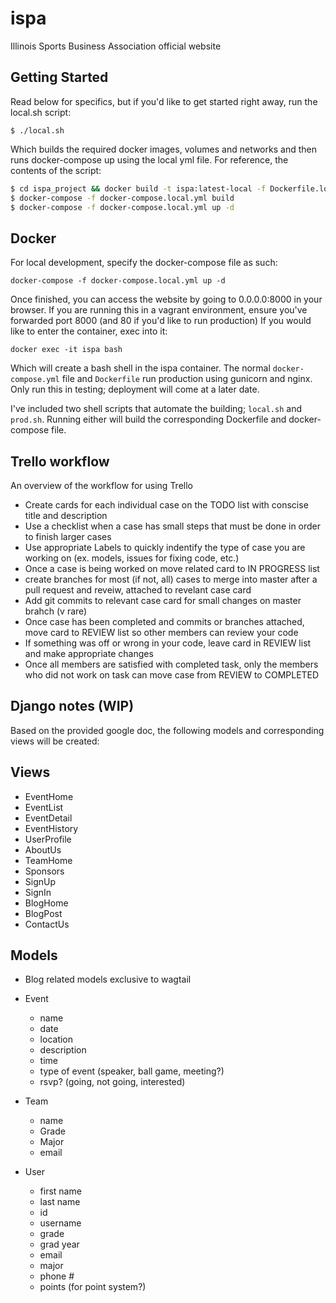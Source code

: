 # ispa
Illinois Sports Business Association official website

## Getting Started

Read below for specifics, but if you'd like to get started right away, run the local.sh script:

```$ ./local.sh```

Which builds the required docker images, volumes and networks and then runs docker-compose up using the local yml file. For reference, the contents of the script:

```Bash
$ cd ispa_project && docker build -t ispa:latest-local -f Dockerfile.local . && cd ..
$ docker-compose -f docker-compose.local.yml build
$ docker-compose -f docker-compose.local.yml up -d
```

## Docker

For local development, specify the docker-compose file as such:

```docker-compose -f docker-compose.local.yml up -d```

Once finished, you can access the website by going to 0.0.0.0:8000 in your browser. If you are running this in a vagrant environment, ensure you've forwarded port 8000 (and 80 if you'd like to run production)
If you would like to enter the container, exec into it:

```docker exec -it ispa bash```

Which will create a bash shell in the ispa container. The normal ```docker-compose.yml``` file and ```Dockerfile``` run production using gunicorn and nginx. Only run this in testing; deployment will come at a later date.

I've included two shell scripts that automate the building; ```local.sh``` and ```prod.sh```. Running either will build the corresponding Dockerfile and docker-compose file.

## Trello workflow

An overview of the workflow for using Trello 

- Create cards for each individual case on the TODO list with conscise title and description
- Use a checklist when a case has small steps that must be done in order to finish larger cases
- Use appropriate Labels to quickly indentify the type of case you are working on (ex. models, issues for fixing code, etc.)
- Once a case is being worked on move related card to IN PROGRESS list
- create branches for most (if not, all) cases to merge into master after a pull request and reveiw, attached to revelant case card
- Add git commits to relevant case card for small changes on master brahch (v rare)
- Once case has been completed and commits or branches attached, move card to REVIEW list so other members can review your code
- If something was off or wrong in your code, leave card in REVIEW list and make appropriate changes
- Once all members are satisfied with completed task, only the members who did not work on task can move case from REVIEW to COMPLETED 

## Django notes (WIP)

Based on the provided google doc, the following models and corresponding views will be created:

## Views

- EventHome
- EventList
- EventDetail
- EventHistory
- UserProfile
- AboutUs
- TeamHome
- Sponsors
- SignUp
- SignIn
- BlogHome
- BlogPost
- ContactUs

## Models

- Blog related models exclusive to wagtail

- Event 
  - name
  - date
  - location
  - description
  - time
  - type of event (speaker, ball game, meeting?)
  - rsvp? (going, not going, interested) 

- Team 
  - name 
  - Grade 
  - Major
  - email

- User
  - first name 
  - last name
  - id
  - username
  - grade
  - grad year
  - email
  - major
  - phone #
  - points (for point system?)
